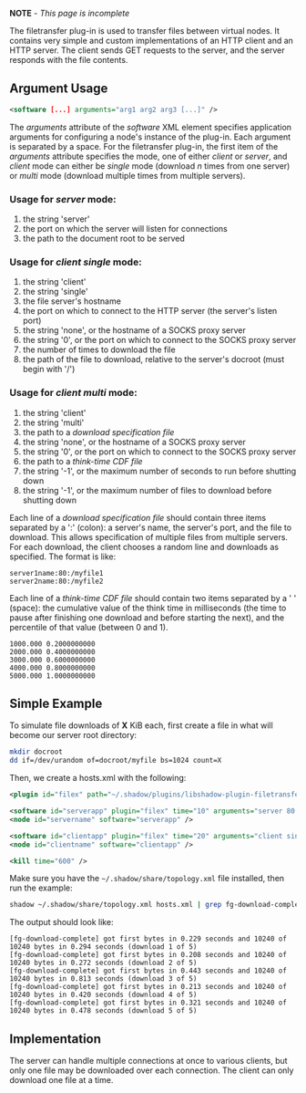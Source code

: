 **NOTE** - _This page is incomplete_

The filetransfer plug-in is used to transfer files between virtual nodes. It contains very simple and custom implementations of an HTTP client and an HTTP server. The client sends GET requests to the server, and the server responds with the file contents.

## Argument Usage

```xml
<software [...] arguments="arg1 arg2 arg3 [...]" />
```

The _arguments_ attribute of the _software_ XML element specifies application arguments for configuring a node's instance of the plug-in. Each argument is separated by a space. For the filetransfer plug-in, the first item of the _arguments_ attribute specifies the mode, one of either _client_ or _server_, and _client_ mode can either be _single_ mode (download _n_ times from one server) or _multi_ mode (download multiple times from multiple servers).

### Usage for _server_ mode:
   1. the string 'server'
   1. the port on which the server will listen for connections
   1. the path to the document root to be served

### Usage for _client single_ mode:
   1. the string 'client'
   1. the string 'single'
   1. the file server's hostname
   1. the port on which to connect to the HTTP server (the server's listen port)
   1. the string 'none', or the hostname of a SOCKS proxy server
   1. the string '0', or the port on which to connect to the SOCKS proxy server
   1. the number of times to download the file
   1. the path of the file to download, relative to the server's docroot (must begin with '/')

### Usage for _client multi_ mode:
   1. the string 'client'
   1. the string 'multi'
   1. the path to a _download specification file_
   1. the string 'none', or the hostname of a SOCKS proxy server
   1. the string '0', or the port on which to connect to the SOCKS proxy server
   1. the path to a _think-time CDF file_
   1. the string '-1', or the maximum number of seconds to run before shutting down
   1. the string '-1', or the maximum number of files to download before shutting down

Each line of a _download specification file_ should contain three items separated by a ':' (colon): a server's name, the server's port, and the file to download. This allows specification of multiple files from multiple servers. For each download, the client chooses a random line and downloads as specified. The format is like:
```text
server1name:80:/myfile1
server2name:80:/myfile2
```

Each line of a _think-time CDF file_ should contain two items separated by a ' ' (space): the cumulative value of the think time in milliseconds (the time to pause after finishing one download and before starting the next), and the percentile of that value (between 0 and 1).
```text
1000.000 0.2000000000
2000.000 0.4000000000
3000.000 0.6000000000
4000.000 0.8000000000
5000.000 1.0000000000
```

## Simple Example

To simulate file downloads of **X** KiB each, first create a file in what will become our server root directory:

```bash
mkdir docroot
dd if=/dev/urandom of=docroot/myfile bs=1024 count=X
```

Then, we create a hosts.xml with the following:
```xml
<plugin id="filex" path="~/.shadow/plugins/libshadow-plugin-filetransfer.so" />

<software id="serverapp" plugin="filex" time="10" arguments="server 80 docroot/" />
<node id="servername" software="serverapp" />

<software id="clientapp" plugin="filex" time="20" arguments="client single servername 80 none 0 5 /myfile" />
<node id="clientname" software="clientapp" />

<kill time="600" />
```

Make sure you have the `~/.shadow/share/topology.xml` file installed, then run the example:
```bash
shadow ~/.shadow/share/topology.xml hosts.xml | grep fg-download-complete
```

The output should look like:
```text
[fg-download-complete] got first bytes in 0.229 seconds and 10240 of 10240 bytes in 0.294 seconds (download 1 of 5)
[fg-download-complete] got first bytes in 0.208 seconds and 10240 of 10240 bytes in 0.272 seconds (download 2 of 5)
[fg-download-complete] got first bytes in 0.443 seconds and 10240 of 10240 bytes in 0.813 seconds (download 3 of 5)
[fg-download-complete] got first bytes in 0.213 seconds and 10240 of 10240 bytes in 0.420 seconds (download 4 of 5)
[fg-download-complete] got first bytes in 0.321 seconds and 10240 of 10240 bytes in 0.478 seconds (download 5 of 5)
```

## Implementation

The server can handle multiple connections at once to various clients, but only one file may be downloaded over each connection. The client can only download one file at a time.